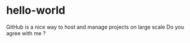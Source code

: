 # hello-world
GitHub is a nice way to host and manage projects on large scale
Do you agree with me ?

